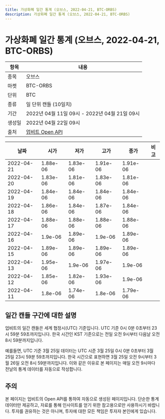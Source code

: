 ```yaml
---
title: 가상화폐 일간 통계 (오브스, 2022-04-21, BTC-ORBS)
description: 가상화폐 일간 통계 (오브스, 2022-04-21, BTC-ORBS)
---
```



가상화폐 일간 통계 (오브스, 2022-04-21, BTC-ORBS)
===

|항목|내용|
|--|--|
|종목|오브스|
|마켓|BTC-ORBS|
|단위|BTC|
|종류|일 단위 캔들 (10일치)|
|기간|2022년 04월 11일 09시 - 2022년 04월 21일 09시|
|생성일|2022년 04월 22일 09시|
|출처|[업비트 Open API](https://docs.upbit.com)|


|날짜|시가|저가|고가|종가|비고|
|--|--|--|--|--|--|
|2022-04-21|1.88e-06|1.83e-06|1.91e-06|1.91e-06|    |
|2022-04-20|1.83e-06|1.81e-06|1.83e-06|1.81e-06|    |
|2022-04-19|1.84e-06|1.84e-06|1.84e-06|1.84e-06|    |
|2022-04-18|1.86e-06|1.84e-06|1.87e-06|1.84e-06|    |
|2022-04-17|1.88e-06|1.88e-06|1.88e-06|1.88e-06|    |
|2022-04-16|1.9e-06|1.89e-06|1.9e-06|1.89e-06|    |
|2022-04-15|1.89e-06|1.89e-06|1.89e-06|1.89e-06|    |
|2022-04-13|1.95e-06|1.9e-06|1.97e-06|1.9e-06|    |
|2022-04-12|1.85e-06|1.82e-06|1.93e-06|1.9e-06|    |
|2022-04-11|1.8e-06|1.74e-06|1.8e-06|1.79e-06|    |


일간 캔들 구간에 대한 설명
---


업비트의 일간 캔들은 세계 협정시(UTC) 기준입니다. 
UTC 기준 0시 0분 0초부터 23시 59분 59초까지입니다. 
한국 시간인 KST 기준으로는 전일 오전 9시부터 다음날 오전 8시 59분까지입니다. 


예를들면, UTC 기준 3월 25일 데이터는 UTC 시준 3월 25일 0시 0분 0초부터 3월 25일 23시 59분 59초까지입니다. 
한국 시간으로 표현하면 3월 25일 오전 9시부터 3월 26일 오전 8시 59분까지입니다. 
이와 같은 이유로 본 페이지는 매일 오전 9시마다 전날의 통계 데이터를 자동으로 작성합니다. 


주의
---


본 페이지는 업비트의 Open API를 통하여 자동으로 생성된 페이지입니다. 
단순한 통계 데이터만 제공하고, 자료를 통해 인사이트를 얻기 위한 참고용으로만 사용하시기 바랍니다. 
투자를 권유하는 것은 아니며, 투자에 대한 모든 책임은 투자자 본인에게 있습니다. 
